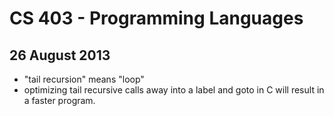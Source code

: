 CS 403 - Programming Languages
==============================

## 26 August 2013

- "tail recursion" means "loop"
- optimizing tail recursive calls away into a label and goto in C will result in a faster program.
